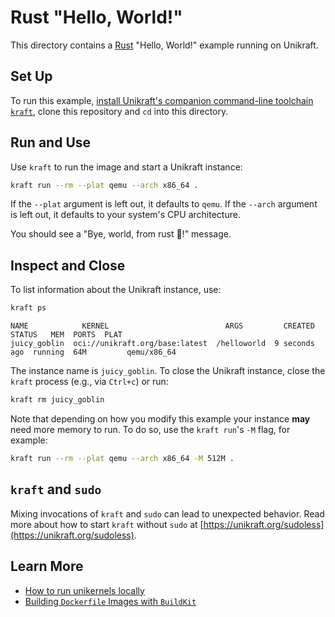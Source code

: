 # Rust "Hello, World!"

This directory contains a [Rust](https://www.rust-lang.org/) "Hello, World!" example running on Unikraft.

## Set Up

To run this example, [install Unikraft's companion command-line toolchain `kraft`](https://unikraft.org/docs/cli), clone this repository and `cd` into this directory.

## Run and Use

Use `kraft` to run the image and start a Unikraft instance:

```bash
kraft run --rm --plat qemu --arch x86_64 .
```

If the `--plat` argument is left out, it defaults to `qemu`.
If the `--arch` argument is left out, it defaults to your system's CPU architecture.

You should see a "Bye, world, from rust 🦀!" message.

## Inspect and Close

To list information about the Unikraft instance, use:

```bash
kraft ps
```

```text
NAME            KERNEL                          ARGS         CREATED        STATUS   MEM  PORTS  PLAT
juicy_goblin  oci://unikraft.org/base:latest  /helloworld  9 seconds ago  running  64M         qemu/x86_64
```

The instance name is `juicy_goblin`.
To close the Unikraft instance, close the `kraft` process (e.g., via `Ctrl+c`) or run:

```bash
kraft rm juicy_goblin
```

Note that depending on how you modify this example your instance **may** need more memory to run.
To do so, use the `kraft run`'s `-M` flag, for example:

```bash
kraft run --rm --plat qemu --arch x86_64 -M 512M .
```

## `kraft` and `sudo`

Mixing invocations of `kraft` and `sudo` can lead to unexpected behavior.
Read more about how to start `kraft` without `sudo` at [https://unikraft.org/sudoless](https://unikraft.org/sudoless).

## Learn More

- [How to run unikernels locally](https://unikraft.org/docs/cli/running)
- [Building `Dockerfile` Images with `BuildKit`](https://unikraft.org/guides/building-dockerfile-images-with-buildkit)
